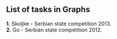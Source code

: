 ## List of tasks in Graphs

**1.** Skoljke - Serbian state competition 2013.  
**2.** Go - Serbian state competition 2012.

